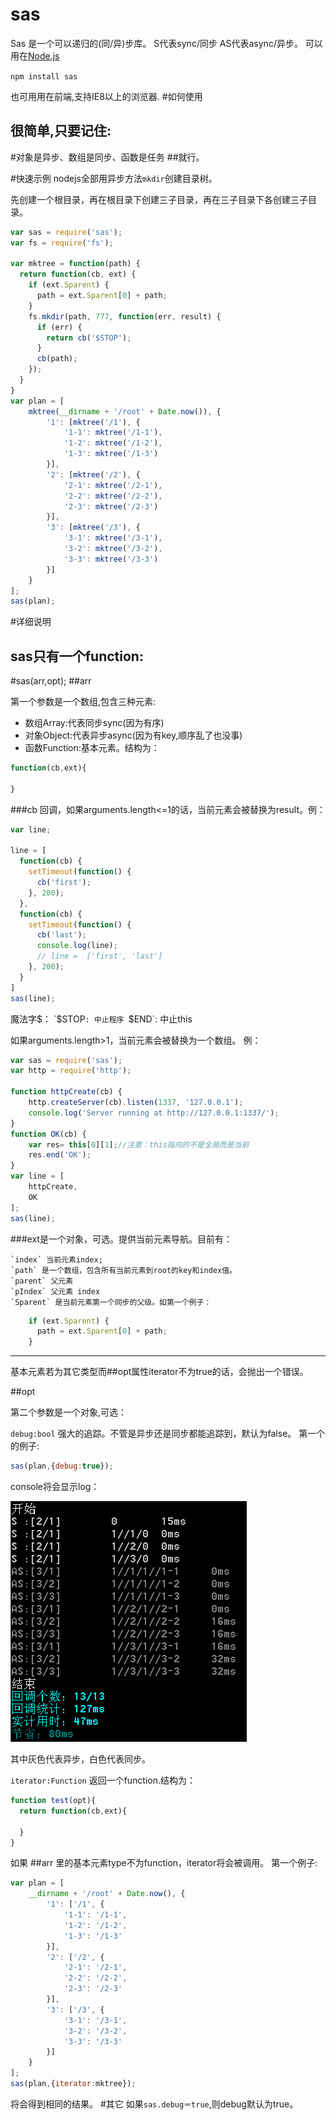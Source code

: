 # sas
Sas 是一个可以递归的(同/异)步库。
S代表sync/同步 AS代表async/异步。
可以用在[Node.js](http://nodejs.org) 

`npm install sas`

也可用用在前端,支持IE8以上的浏览器.
#如何使用
## 很简单,只要记住:
#对象是异步、数组是同步、函数是任务
##就行。

#快速示例
nodejs全部用异步方法`mkdir`创建目录树。

先创建一个根目录，再在根目录下创建三子目录，再在三子目录下各创建三子目录。
```javascript
var sas = require('sas');
var fs = require('fs');

var mktree = function(path) {
  return function(cb, ext) {
    if (ext.Sparent) {
      path = ext.Sparent[0] + path;
    }
    fs.mkdir(path, 777, function(err, result) {
      if (err) {
        return cb('$STOP');
      }
      cb(path);
    });
  }
}
var plan = [
	mktree(__dirname + '/root' + Date.now()), {
		'1': [mktree('/1'), {
			'1-1': mktree('/1-1'),
			'1-2': mktree('/1-2'),
			'1-3': mktree('/1-3')
		}],
		'2': [mktree('/2'), {
			'2-1': mktree('/2-1'),
			'2-2': mktree('/2-2'),
			'2-3': mktree('/2-3')
		}],
		'3': [mktree('/3'), {
			'3-1': mktree('/3-1'),
			'3-2': mktree('/3-2'),
			'3-3': mktree('/3-3')
		}]
	}
];
sas(plan);
```
#详细说明

## sas只有一个function: 
#sas(arr,opt);
##arr

第一个参数是一个数组,包含三种元素:
- 数组Array:代表同步sync(因为有序)
- 对象Object:代表异步async(因为有key,顺序乱了也没事)
- 函数Function:基本元素。结构为：
```javascript
function(cb,ext){

}
```
###cb 回调，如果arguments.length<=1的话，当前元素会被替换为result。例：
```javascript
var line;

line = [
  function(cb) {
    setTimeout(function() {
      cb('first');
    }, 200);
  },
  function(cb) {
    setTimeout(function() {
      cb('last');
      console.log(line);
      // line =  ['first', 'last']
    }, 200);
  }
]
sas(line);
```
魔法字$：
`$STOP`: 中止程序
`$END`: 中止this

如果arguments.length>1，当前元素会被替换为一个数组。
例：
```javascript
var sas = require('sas');
var http = require('http');

function httpCreate(cb) {
	http.createServer(cb).listen(1337, '127.0.0.1');
	console.log('Server running at http://127.0.0.1:1337/');
}
function OK(cb) {
	var res= this[0][1];//注意：this指向的不是全局而是当前
	res.end('OK');
}
var line = [
	httpCreate,
	OK
];
sas(line);
```
###ext是一个对象，可选。提供当前元素导航。目前有：

	`index` 当前元素index;
	`path` 是一个数组，包含所有当前元素到root的key和index值。
	`parent` 父元素
	`pIndex` 父元素 index
	`Sparent` 是当前元素第一个同步的父级。如第一个例子：
```javascript
    if (ext.Sparent) {
      path = ext.Sparent[0] + path;
    }
```

---------------------------------------

基本元素若为其它类型而##opt属性iterator不为true的话，会抛出一个错误。

##opt

第二个参数是一个对象,可选：

`debug:bool` 强大的追踪。不管是异步还是同步都能追踪到，默认为false。
第一个的例子:
```javascript
sas(plan,{debug:true});
```
console将会显示log：

![image](https://github.com/hezedu/SomethingBoring/blob/master/sas/saslog.png?raw=true)

其中灰色代表异步，白色代表同步。

`iterator:Function` 返回一个function.结构为：
```javascript
function test(opt){
  return function(cb,ext){
  
  }
}
```
如果 ##arr 里的基本元素type不为function，iterator将会被调用。
第一个例子:
```javascript
var plan = [
	__dirname + '/root' + Date.now(), {
		'1': ['/1', {
			'1-1': '/1-1',
			'1-2': '/1-2',
			'1-3': '/1-3'
		}],
		'2': ['/2', {
			'2-1': '/2-1',
			'2-2': '/2-2',
			'2-3': '/2-3'
		}],
		'3': ['/3', {
			'3-1': '/3-1',
			'3-2': '/3-2',
			'3-3': '/3-3'
		}]
	}
];
sas(plan,{iterator:mktree});
```
将会得到相同的结果。
#其它
如果`sas.debug＝true`,则debug默认为true。
